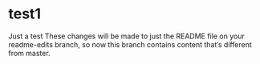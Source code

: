 # test1
Just a test
These changes will be made to just the README file on your readme-edits branch, so now this branch contains content that’s different from master.
